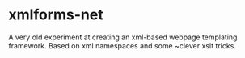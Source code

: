 # xmlforms-net
A very old experiment at creating an xml-based webpage templating framework. Based on xml namespaces and some ~clever xslt tricks.
